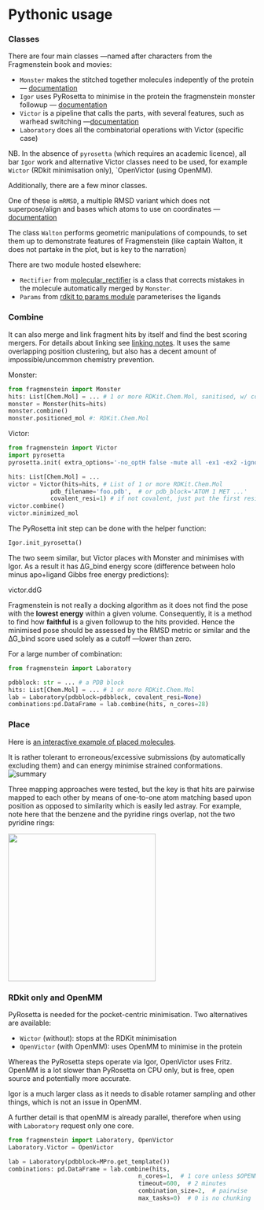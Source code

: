 # Pythonic usage

### Classes

There are four main classes —named after characters from the Fragmenstein book and movies:

* `Monster` makes the stitched together molecules indepently of the protein — [documentation](monster/monster.md)
* `Igor` uses PyRosetta to minimise in the protein the fragmenstein monster followup — [documentation](igor.md)
* `Victor` is a pipeline that calls the parts, with several features, such as warhead switching —[documentation](victor.md)
* `Laboratory` does all the combinatorial operations with Victor (specific case)

NB. In the absence of `pyrosetta` (which requires an academic licence), all bar ``Igor`` work and 
alternative Victor classes need to be used, for example 
`Wictor` (RDkit minimisation only), `OpenVictor (using OpenMM).

Additionally, there are a few minor classes.

One of these is ``mRMSD``, a multiple RMSD variant which does not superpose/align and bases which atoms 
to use on coordinates —[documentation](mrmsd.md)

The class `Walton` performs geometric manipulations of compounds, to set them up to demonstrate
features of Fragmenstein (like captain Walton, it does not partake in the plot, but is key to the narration)

There are two module hosted elsewhere:

* ``Rectifier`` from [molecular_rectifier](https://github.com/matteoferla/molecular_rectifier) is a class that corrects mistakes in the molecule automatically merged by ``Monster``.
* ``Params`` from [rdkit to params module](https://github.com/matteoferla/rdkit_to_params) parameterises the ligands

### Combine
It can also merge and link fragment hits by itself and find the best scoring mergers.
For details about linking see [linking notes](linking.md).
It uses the same overlapping position clustering, but also has a decent amount of impossible/uncommon chemistry prevention.

Monster:

```python
from fragmenstein import Monster
hits: List[Chem.Mol] = ... # 1 or more RDKit.Chem.Mol, sanitised, w/ conformer, preferably without explicit Hs
monster = Monster(hits=hits)
monster.combine()
monster.positioned_mol #: RDKit.Chem.Mol
```

Victor:

```python
from fragmenstein import Victor
import pyrosetta
pyrosetta.init( extra_options='-no_optH false -mute all -ex1 -ex2 -ignore_unrecognized_res false -load_PDB_components false -ignore_waters false')

hits: List[Chem.Mol] = ...
victor = Victor(hits=hits, # List of 1 or more RDKit.Chem.Mol
            pdb_filename='foo.pdb',  # or pdb_block='ATOM 1 MET ...'
            covalent_resi=1) # if not covalent, just put the first residue or something.
victor.combine()
victor.minimized_mol
```
The PyRosetta init step can be done with the helper function:
```python
Igor.init_pyrosetta()
```

The two seem similar, but Victor places with Monster and minimises with Igor.
As a result it has ∆G_bind energy score (difference between holo minus apo+ligand Gibbs free energy predictions):

victor.ddG

Fragmenstein is not really a docking algorithm as it does not find the pose with the **lowest energy** 
within a given volume.
Consequently, it is a method to find how **faithful** is a given followup to the hits provided.
Hence the minimised pose should be assessed by the RMSD metric or similar
and the ∆G_bind score used solely as a cutoff —lower than zero.

For a large number of combination:

```python
from fragmenstein import Laboratory

pdbblock: str = ... # a PDB block
hits: List[Chem.Mol] = ... # 1 or more RDKit.Chem.Mol
lab = Laboratory(pdbblock=pdbblock, covalent_resi=None)
combinations:pd.DataFrame = lab.combine(hits, n_cores=28)
```

### Place
Here is [an interactive example of placed molecules](https://michelanglo.sgc.ox.ac.uk/r/fragmenstein).

It is rather tolerant to erroneous/excessive submissions (by automatically excluding them)
and can energy minimise strained conformations.
![summary](images/new_summary.jpg)

Three mapping approaches were tested, but the key is that hits are pairwise mapped to each other by means 
of one-to-one atom matching based upon position as opposed to similarity which is easily led astray. 
For example, note here that the benzene and the pyridine rings overlap, not the two pyridine rings:

<img src="../images/position_over_mcs.jpg" width="300px">

### RDkit only and OpenMM

PyRosetta is needed for the pocket-centric minimisation.
Two alternatives are available:

* `Wictor` (without): stops at the RDKit minimisation
* `OpenVictor` (with OpenMM): uses OpenMM to minimise in the protein

Whereas the PyRosetta steps operate via Igor, OpenVictor uses Fritz.
OpenMM is a lot slower than PyRosetta on CPU only,
but is free, open source and potentially more accurate.

Igor is a much larger class as it needs to disable rotamer sampling and other things,
which is not an issue in OpenMM.

A further detail is that openMM is already parallel,
therefore when using with `Laboratory` request only one core.
```python
from fragmenstein import Laboratory, OpenVictor
Laboratory.Victor = OpenVictor

lab = Laboratory(pdbblock=MPro.get_template())
combinations: pd.DataFrame = lab.combine(hits,
                                     n_cores=1,  # 1 core unless $OPENMM_CPU_THREADS is set
                                     timeout=600,  # 2 minutes
                                     combination_size=2,  # pairwise
                                     max_tasks=0)  # 0 is no chunking
```

